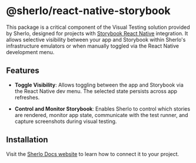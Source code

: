 # @sherlo/react-native-storybook

This package is a critical component of the Visual Testing solution provided by Sherlo, designed for projects
with [Storybook React Native](https://github.com/storybookjs/react-native) integration. It allows selective visibility
between your app and Storybook within Sherlo's infrastructure emulators or when manually toggled via the React Native
development menu.

## Features

- **Toggle Visibility**: Allows toggling between the app and Storybook via the React Native dev menu. The selected state
  persists across app refreshes.

- **Control and Monitor Storybook**: Enables Sherlo to control which stories are rendered, monitor app state,
  communicate with the test runner, and capture screenshots during visual testing.

## Installation

Visit the [Sherlo Docs website](https://docs.sherlo.io/getting-started/setup) to learn how to connect it to your
project.
